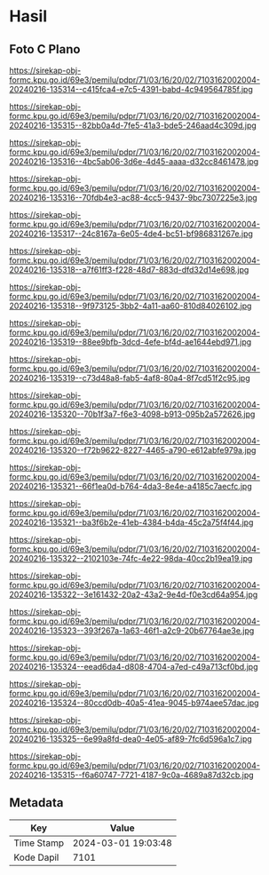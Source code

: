 # Hasil

## Foto C Plano

https://sirekap-obj-formc.kpu.go.id/69e3/pemilu/pdpr/71/03/16/20/02/7103162002004-20240216-135314--c415fca4-e7c5-4391-babd-4c949564785f.jpg

https://sirekap-obj-formc.kpu.go.id/69e3/pemilu/pdpr/71/03/16/20/02/7103162002004-20240216-135315--82bb0a4d-7fe5-41a3-bde5-246aad4c309d.jpg

https://sirekap-obj-formc.kpu.go.id/69e3/pemilu/pdpr/71/03/16/20/02/7103162002004-20240216-135316--4bc5ab06-3d6e-4d45-aaaa-d32cc8461478.jpg

https://sirekap-obj-formc.kpu.go.id/69e3/pemilu/pdpr/71/03/16/20/02/7103162002004-20240216-135316--70fdb4e3-ac88-4cc5-9437-9bc7307225e3.jpg

https://sirekap-obj-formc.kpu.go.id/69e3/pemilu/pdpr/71/03/16/20/02/7103162002004-20240216-135317--24c8167a-6e05-4de4-bc51-bf986831267e.jpg

https://sirekap-obj-formc.kpu.go.id/69e3/pemilu/pdpr/71/03/16/20/02/7103162002004-20240216-135318--a7f61ff3-f228-48d7-883d-dfd32d14e698.jpg

https://sirekap-obj-formc.kpu.go.id/69e3/pemilu/pdpr/71/03/16/20/02/7103162002004-20240216-135318--9f973125-3bb2-4a11-aa60-810d84026102.jpg

https://sirekap-obj-formc.kpu.go.id/69e3/pemilu/pdpr/71/03/16/20/02/7103162002004-20240216-135319--88ee9bfb-3dcd-4efe-bf4d-ae1644ebd971.jpg

https://sirekap-obj-formc.kpu.go.id/69e3/pemilu/pdpr/71/03/16/20/02/7103162002004-20240216-135319--c73d48a8-fab5-4af8-80a4-8f7cd51f2c95.jpg

https://sirekap-obj-formc.kpu.go.id/69e3/pemilu/pdpr/71/03/16/20/02/7103162002004-20240216-135320--70b1f3a7-f6e3-4098-b913-095b2a572626.jpg

https://sirekap-obj-formc.kpu.go.id/69e3/pemilu/pdpr/71/03/16/20/02/7103162002004-20240216-135320--f72b9622-8227-4465-a790-e612abfe979a.jpg

https://sirekap-obj-formc.kpu.go.id/69e3/pemilu/pdpr/71/03/16/20/02/7103162002004-20240216-135321--66f1ea0d-b764-4da3-8e4e-a4185c7aecfc.jpg

https://sirekap-obj-formc.kpu.go.id/69e3/pemilu/pdpr/71/03/16/20/02/7103162002004-20240216-135321--ba3f6b2e-41eb-4384-b4da-45c2a75f4f44.jpg

https://sirekap-obj-formc.kpu.go.id/69e3/pemilu/pdpr/71/03/16/20/02/7103162002004-20240216-135322--2102103e-74fc-4e22-98da-40cc2b19ea19.jpg

https://sirekap-obj-formc.kpu.go.id/69e3/pemilu/pdpr/71/03/16/20/02/7103162002004-20240216-135322--3e161432-20a2-43a2-9e4d-f0e3cd64a954.jpg

https://sirekap-obj-formc.kpu.go.id/69e3/pemilu/pdpr/71/03/16/20/02/7103162002004-20240216-135323--393f267a-1a63-46f1-a2c9-20b67764ae3e.jpg

https://sirekap-obj-formc.kpu.go.id/69e3/pemilu/pdpr/71/03/16/20/02/7103162002004-20240216-135324--eead6da4-d808-4704-a7ed-c49a713cf0bd.jpg

https://sirekap-obj-formc.kpu.go.id/69e3/pemilu/pdpr/71/03/16/20/02/7103162002004-20240216-135324--80ccd0db-40a5-41ea-9045-b974aee57dac.jpg

https://sirekap-obj-formc.kpu.go.id/69e3/pemilu/pdpr/71/03/16/20/02/7103162002004-20240216-135325--6e99a8fd-dea0-4e05-af89-7fc6d596a1c7.jpg

https://sirekap-obj-formc.kpu.go.id/69e3/pemilu/pdpr/71/03/16/20/02/7103162002004-20240216-135315--f6a60747-7721-4187-9c0a-4689a87d32cb.jpg


## Metadata

| Key        | Value               |
| ---------- | ------------------- |
| Time Stamp | 2024-03-01 19:03:48 |
| Kode Dapil | 7101                |



